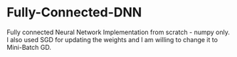 # Fully-Connected-DNN
Fully connected Neural Network Implementation from scratch - numpy only.
I also used SGD for updating the weights and I am willing to change it to Mini-Batch GD.
